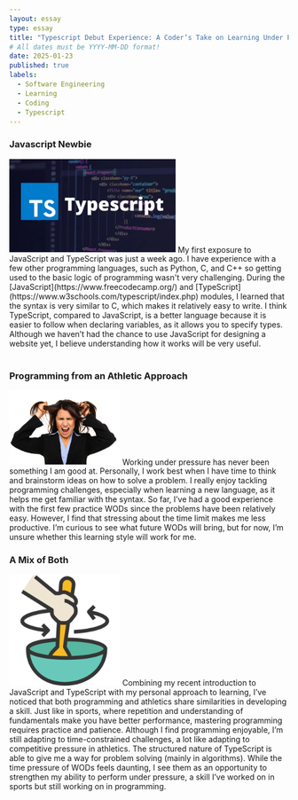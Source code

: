 ```yaml
---
layout: essay
type: essay
title: "Typescript Debut Experience: A Coder’s Take on Learning Under Pressure"
# All dates must be YYYY-MM-DD format!
date: 2025-01-23
published: true
labels:
  - Software Engineering
  - Learning
  - Coding
  - Typescript
---
```


<h3>Javascript Newbie</h3>   
<img width="300px" class="rounded float-start pe-4" src="../img/essayTypescript/typescript.jpg">  
My first exposure to JavaScript and TypeScript was just a week ago. I have experience with a few other programming languages, such as Python, C, and C++ so getting used to the basic logic of programming wasn't very challenging. During the [JavaScript](https://www.freecodecamp.org/) and [TypeScript](https://www.w3schools.com/typescript/index.php) modules, I learned that the syntax is very similar to C, which makes it relatively easy to write. I think TypeScript, compared to JavaScript, is a better language because it is easier to follow when declaring variables, as it allows you to specify types. Although we haven’t had the chance to use JavaScript for designing a website yet, I believe understanding how it works will be very useful.<br>

<br>
<h3>Programming from an Athletic Approach</h3>   
<img width="200px" class="rounded float-start pe-4" src="../img/essayTypescript/stressLady.png">
Working under pressure has never been something I am good at. Personally, I work best when I have time to think and brainstorm ideas on how to solve a problem. I really enjoy tackling programming challenges, especially when learning a new language, as it helps me get familiar with the syntax. So far, I’ve had a good experience with the first few practice WODs since the problems have been relatively easy. However, I find that stressing about the time limit makes me less productive. I’m curious to see what future WODs will bring, but for now, I’m unsure whether this learning style will work for me.   

<br>
<h3>A Mix of Both</h3>  
<img width="200px" class="rounded float-start pe-4" src="../img/essayTypescript/mixIcon.png">
Combining my recent introduction to JavaScript and TypeScript with my personal approach to learning, I’ve noticed that both programming and athletics share similarities in developing a skill. Just like in sports, where repetition and understanding of fundamentals make you have better performance, mastering programming requires practice and patience. Although I find programming enjoyable, I’m still adapting to time-constrained challenges, a lot like adapting to competitive pressure in athletics. The structured nature of TypeScript is able to give me a way for problem solving (mainly in algorithms). While the time pressure of WODs feels daunting, I see them as an opportunity to strengthen my ability to perform under pressure, a skill I’ve worked on in sports but still working on in programming.
